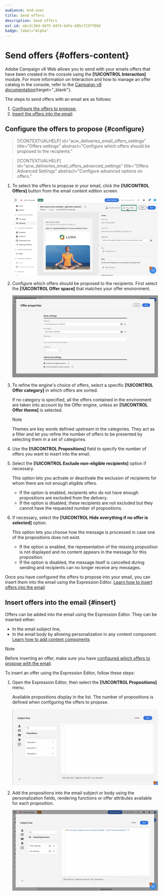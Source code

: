 ```yaml
---
audience: end-user
title: Send offers
description: Send offers
exl-id: abc3c36d-d475-4474-b4fe-685cf23ff89d
badge: label="Alpha" 
---
```


# Send offers {#offers-content}

Adobe Campaign v8 Web allows you to send with your emails offers that have been created in the console using the **[!UICONTROL Interaction]** module. For more information on Interaction and how to manage an offer catalog in the console, refer to the [Campaign v8 documentation](https://experienceleague.adobe.com/docs/campaign/campaign-v8/offers/interaction.html){target="_blank"}.

The steps to send offers with an email are as follows:

1. [Configure the offers to propose](#configure),
1. [Insert the offers into the email](#insert).

## Configure the offers to propose {#configure}

>[!CONTEXTUALHELP]
>id="acw_deliveries_email_offers_settings"
>title="Offers settings"
>abstract="Configure which offers should be proposed to the recipients."

>[!CONTEXTUALHELP]
>id="acw_deliveries_email_offers_advanced_settings"
>title="Offers Advanced Settings"
>abstract="Configure advanced options on offers."

1. To select the offers to propose in your email, click the **[!UICONTROL Offers]** button from the email content edition screen.

    ![](assets/setup-offers.png)

1. Configure which offers should be proposed to the recipients. First select the **[!UICONTROL Offer space]** that matches your offer environment.

    ![](assets/create-content-offers.png)

1. To refine the engine's choice of offers, select a specific **[!UICONTROL Offer category]** in which offers are sorted.

    If no category is specified, all the offers contained in the environment are taken into account by the Offer engine, unless an **[!UICONTROL Offer theme]** is selected.

    >[!NOTE]
    >
    >Themes are key words defined upstream in the categories. They act as a filter and let you refine the number of offers to be presented by selecting them in a set of categories. 

1. Use the **[!UICONTROL Propositions]** field to specify the number of offers you want to insert into the email.

1. Select the **[!UICONTROL Exclude non-eligible recipients]** option if necessary.

    This option lets you activate or deactivate the exclusion of recipients for whom there are not enough eligible offers.
    
    * If the option is enabled, recipients who do not have enough propositions are excluded from the delivery.
    * If the option is disabled, these recipients are not excluded but they cannot have the requested number of propositions.

1. If necessary, select the **[!UICONTROL Hide everything if no offer is selected]** option.

    This option lets you choose how the message is processed in case one of the propositions does not exist.
    
    * If the option is enabled, the representation of the missing proposition is not displayed and no content appears in the message for this proposition.
    * If the option is disabled, the message itself is cancelled during sending and recipients can no longer receive any messages.

Once you have configured the offers to propose into your email, you can insert them into the email using the Expression Editor. [Learn how to insert offers into the email](#insert)

## Insert offers into the email {#insert}

Offers can be added into the email using the Expression Editor. They can be inserted either:

* In the email subject line,
* In the email body by allowing personalization in any content component. [Learn how to add content components](content-components.md)

>[!NOTE]
>
>Before inserting an offer, make sure you have [configured which offers to propose with the email](#configure).

To insert an offer using the Expression Editor, follow these steps:

1. Open the Expression Editor, then select the **[!UICONTROL Propositions]** menu.

    Available propositions display in the list. The number of propositions is defined when configuring the offers to propose.

    ![](assets/offer-insertion.png)

1. Add the propositions into the email subject or body using the personalization fields, rendering functions or offer attributes available for each proposition.

    ![](assets/offer-inserted.png)

